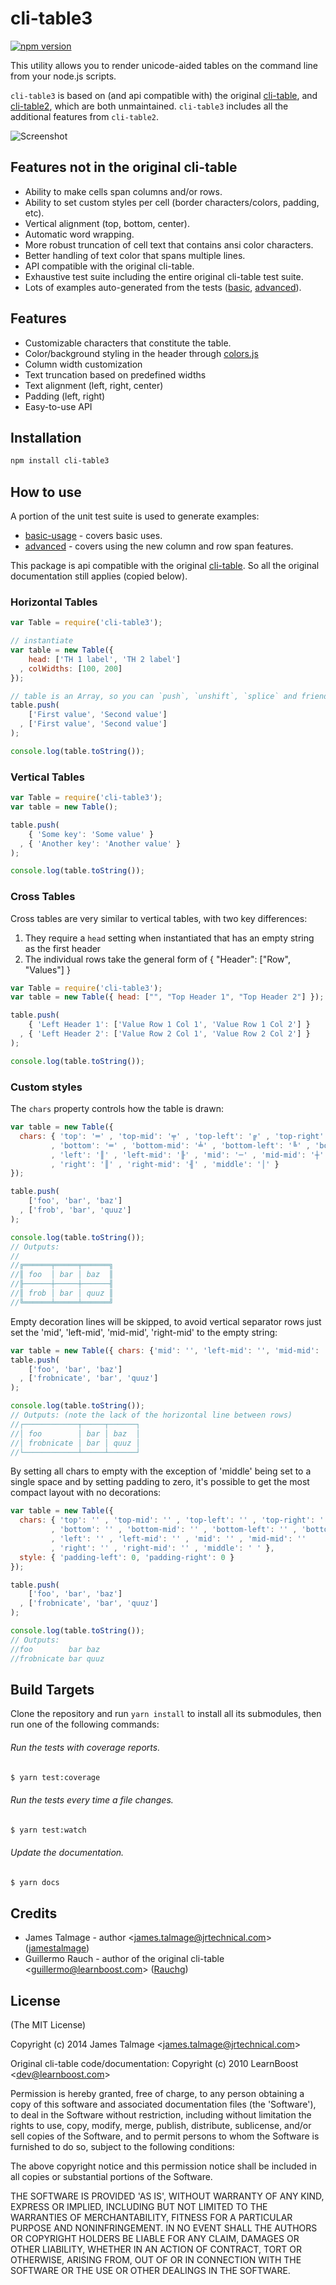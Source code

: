 cli-table3 
===============================================================================

[![npm version](https://img.shields.io/npm/v/@wekanteam/cli-table3.svg)](https://www.npmjs.com/package/@wekanteam/cli-table3)

This utility allows you to render unicode-aided tables on the command line from
your node.js scripts.

`cli-table3` is based on (and api compatible with) the original [cli-table](https://github.com/Automattic/cli-table),
and [cli-table2](https://github.com/jamestalmage/cli-table2), which are both
unmaintained. `cli-table3` includes all the additional features from
`cli-table2`.

![Screenshot](https://i.imgur.com/sYq4T.png)

## Features not in the original cli-table

- Ability to make cells span columns and/or rows.
- Ability to set custom styles per cell (border characters/colors, padding, etc).
- Vertical alignment (top, bottom, center).
- Automatic word wrapping.
- More robust truncation of cell text that contains ansi color characters.
- Better handling of text color that spans multiple lines.
- API compatible with the original cli-table.
- Exhaustive test suite including the entire original cli-table test suite.
- Lots of examples auto-generated from the tests ([basic](https://github.com/wekan/cli-table3/blob/master/basic-usage.md), [advanced](https://github.com/wekan/cli-table3/blob/master/advanced-usage.md)).

## Features

- Customizable characters that constitute the table.
- Color/background styling in the header through
  [colors.js](https://github.com/marak/colors.js)
- Column width customization
- Text truncation based on predefined widths
- Text alignment (left, right, center)
- Padding (left, right)
- Easy-to-use API

## Installation

```bash
npm install cli-table3
```

## How to use

A portion of the unit test suite is used to generate examples:
- [basic-usage](https://github.com/wekan/cli-table3/blob/master/basic-usage.md) - covers basic uses.
- [advanced](https://github.com/wekan/cli-table3/blob/master/advanced-usage.md) - covers using the new column and row span features.

This package is api compatible with the original [cli-table](https://github.com/Automattic/cli-table).
So all the original documentation still applies (copied below).

### Horizontal Tables
```javascript
var Table = require('cli-table3');

// instantiate
var table = new Table({
    head: ['TH 1 label', 'TH 2 label']
  , colWidths: [100, 200]
});

// table is an Array, so you can `push`, `unshift`, `splice` and friends
table.push(
    ['First value', 'Second value']
  , ['First value', 'Second value']
);

console.log(table.toString());
```

### Vertical Tables
```javascript
var Table = require('cli-table3');
var table = new Table();

table.push(
    { 'Some key': 'Some value' }
  , { 'Another key': 'Another value' }
);

console.log(table.toString());
```
### Cross Tables
Cross tables are very similar to vertical tables, with two key differences:

1. They require a `head` setting when instantiated that has an empty string as the first header
2. The individual rows take the general form of { "Header": ["Row", "Values"] }

```javascript
var Table = require('cli-table3');
var table = new Table({ head: ["", "Top Header 1", "Top Header 2"] });

table.push(
    { 'Left Header 1': ['Value Row 1 Col 1', 'Value Row 1 Col 2'] }
  , { 'Left Header 2': ['Value Row 2 Col 1', 'Value Row 2 Col 2'] }
);

console.log(table.toString());
```

### Custom styles
The ```chars``` property controls how the table is drawn:
```javascript
var table = new Table({
  chars: { 'top': '═' , 'top-mid': '╤' , 'top-left': '╔' , 'top-right': '╗'
         , 'bottom': '═' , 'bottom-mid': '╧' , 'bottom-left': '╚' , 'bottom-right': '╝'
         , 'left': '║' , 'left-mid': '╟' , 'mid': '─' , 'mid-mid': '┼'
         , 'right': '║' , 'right-mid': '╢' , 'middle': '│' }
});

table.push(
    ['foo', 'bar', 'baz']
  , ['frob', 'bar', 'quuz']
);

console.log(table.toString());
// Outputs:
//
//╔══════╤═════╤══════╗
//║ foo  │ bar │ baz  ║
//╟──────┼─────┼──────╢
//║ frob │ bar │ quuz ║
//╚══════╧═════╧══════╝
```

Empty decoration lines will be skipped, to avoid vertical separator rows just
set the 'mid', 'left-mid', 'mid-mid', 'right-mid' to the empty string:
```javascript
var table = new Table({ chars: {'mid': '', 'left-mid': '', 'mid-mid': '', 'right-mid': ''} });
table.push(
    ['foo', 'bar', 'baz']
  , ['frobnicate', 'bar', 'quuz']
);

console.log(table.toString());
// Outputs: (note the lack of the horizontal line between rows)
//┌────────────┬─────┬──────┐
//│ foo        │ bar │ baz  │
//│ frobnicate │ bar │ quuz │
//└────────────┴─────┴──────┘
```

By setting all chars to empty with the exception of 'middle' being set to a
single space and by setting padding to zero, it's possible to get the most
compact layout with no decorations:
```javascript
var table = new Table({
  chars: { 'top': '' , 'top-mid': '' , 'top-left': '' , 'top-right': ''
         , 'bottom': '' , 'bottom-mid': '' , 'bottom-left': '' , 'bottom-right': ''
         , 'left': '' , 'left-mid': '' , 'mid': '' , 'mid-mid': ''
         , 'right': '' , 'right-mid': '' , 'middle': ' ' },
  style: { 'padding-left': 0, 'padding-right': 0 }
});

table.push(
    ['foo', 'bar', 'baz']
  , ['frobnicate', 'bar', 'quuz']
);

console.log(table.toString());
// Outputs:
//foo        bar baz
//frobnicate bar quuz
```

## Build Targets

Clone the repository and run `yarn install` to install all its submodules, then run one of the following commands:

###### Run the tests with coverage reports.
```bash
$ yarn test:coverage
```

###### Run the tests every time a file changes.
```bash
$ yarn test:watch
```

###### Update the documentation.
```bash
$ yarn docs
```

## Credits

- James Talmage - author &lt;james.talmage@jrtechnical.com&gt; ([jamestalmage](https://github.com/jamestalmage))
- Guillermo Rauch - author of the original cli-table &lt;guillermo@learnboost.com&gt; ([Rauchg](https://github.com/rauchg))

## License

(The MIT License)

Copyright (c) 2014 James Talmage &lt;james.talmage@jrtechnical.com&gt;

Original cli-table code/documentation: Copyright (c) 2010 LearnBoost &lt;dev@learnboost.com&gt;

Permission is hereby granted, free of charge, to any person obtaining
a copy of this software and associated documentation files (the
'Software'), to deal in the Software without restriction, including
without limitation the rights to use, copy, modify, merge, publish,
distribute, sublicense, and/or sell copies of the Software, and to
permit persons to whom the Software is furnished to do so, subject to
the following conditions:

The above copyright notice and this permission notice shall be
included in all copies or substantial portions of the Software.

THE SOFTWARE IS PROVIDED 'AS IS', WITHOUT WARRANTY OF ANY KIND,
EXPRESS OR IMPLIED, INCLUDING BUT NOT LIMITED TO THE WARRANTIES OF
MERCHANTABILITY, FITNESS FOR A PARTICULAR PURPOSE AND NONINFRINGEMENT.
IN NO EVENT SHALL THE AUTHORS OR COPYRIGHT HOLDERS BE LIABLE FOR ANY
CLAIM, DAMAGES OR OTHER LIABILITY, WHETHER IN AN ACTION OF CONTRACT,
TORT OR OTHERWISE, ARISING FROM, OUT OF OR IN CONNECTION WITH THE
SOFTWARE OR THE USE OR OTHER DEALINGS IN THE SOFTWARE.
